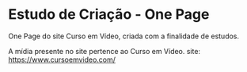 # Estudo de Criação - One Page
One Page do site Curso em Vídeo, criada com a finalidade de estudos.

A mídia presente no site pertence ao Curso em Vídeo. 
site: https://www.cursoemvideo.com/
